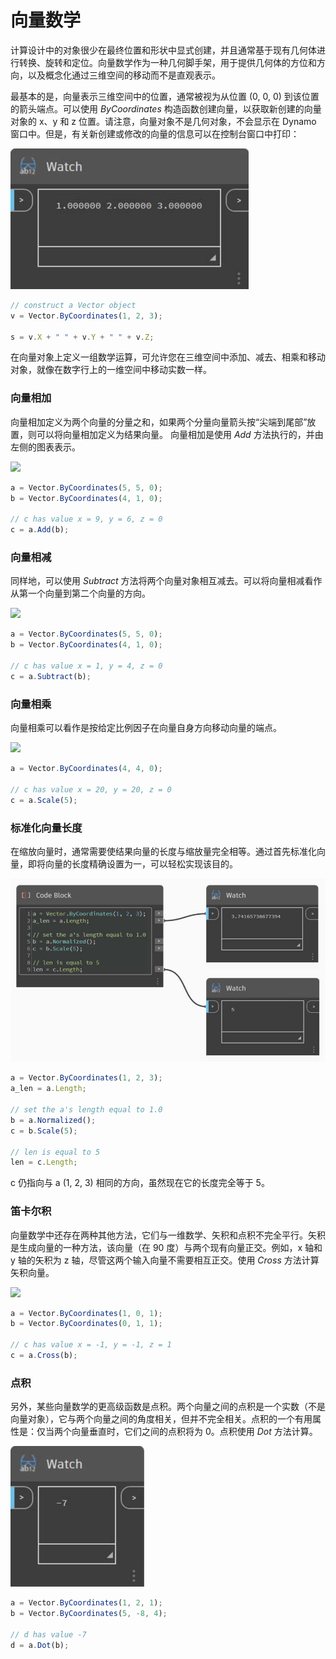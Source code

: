 # 向量数学

计算设计中的对象很少在最终位置和形状中显式创建，并且通常基于现有几何体进行转换、旋转和定位。向量数学作为一种几何脚手架，用于提供几何体的方位和方向，以及概念化通过三维空间的移动而不是直观表示。

最基本的是，向量表示三维空间中的位置，通常被视为从位置 (0, 0, 0) 到该位置的箭头端点。可以使用 _ByCoordinates_ 构造函数创建向量，以获取新创建的向量对象的 x、y 和 z 位置。请注意，向量对象不是几何对象，不会显示在 Dynamo 窗口中。但是，有关新创建或修改的向量的信息可以在控制台窗口中打印：

![](../images/8-2/3/vectormath01.jpg)

```js
// construct a Vector object
v = Vector.ByCoordinates(1, 2, 3);

s = v.X + " " + v.Y + " " + v.Z;
```

在向量对象上定义一组数学运算，可允许您在三维空间中添加、减去、相乘和移动对象，就像在数字行上的一维空间中移动实数一样。

### 向量相加

向量相加定义为两个向量的分量之和，如果两个分量向量箭头按“尖端到尾部”放置，则可以将向量相加定义为结果向量。 向量相加是使用 _Add_ 方法执行的，并由左侧的图表表示。

![](../images/8-2/3/VectorMath\_02.png)

```js
a = Vector.ByCoordinates(5, 5, 0);
b = Vector.ByCoordinates(4, 1, 0);

// c has value x = 9, y = 6, z = 0
c = a.Add(b);
```

### 向量相减

同样地，可以使用 _Subtract_ 方法将两个向量对象相互减去。可以将向量相减看作从第一个向量到第二个向量的方向。

![](../images/8-2/3/VectorMath\_03.png)

```js
a = Vector.ByCoordinates(5, 5, 0);
b = Vector.ByCoordinates(4, 1, 0);

// c has value x = 1, y = 4, z = 0
c = a.Subtract(b);
```

### 向量相乘

向量相乘可以看作是按给定比例因子在向量自身方向移动向量的端点。

![](../images/8-2/3/VectorMath\_04.png)

```js
a = Vector.ByCoordinates(4, 4, 0);

// c has value x = 20, y = 20, z = 0
c = a.Scale(5);
```

### 标准化向量长度

在缩放向量时，通常需要使结果向量的长度与缩放量完全相等。通过首先标准化向量，即将向量的长度精确设置为一，可以轻松实现该目的。

![](../images/8-2/3/vectormath05.jpg)

```js
a = Vector.ByCoordinates(1, 2, 3);
a_len = a.Length;

// set the a's length equal to 1.0
b = a.Normalized();
c = b.Scale(5);

// len is equal to 5
len = c.Length;
```

c 仍指向与 a (1, 2, 3) 相同的方向，虽然现在它的长度完全等于 5。

### 笛卡尔积

向量数学中还存在两种其他方法，它们与一维数学、矢积和点积不完全平行。矢积是生成向量的一种方法，该向量（在 90 度）与两个现有向量正交。例如，x 轴和 y 轴的矢积为 z 轴，尽管这两个输入向量不需要相互正交。使用 _Cross_ 方法计算矢积向量。

![](../images/8-2/3/VectorMath\_06.png)

```js
a = Vector.ByCoordinates(1, 0, 1);
b = Vector.ByCoordinates(0, 1, 1);

// c has value x = -1, y = -1, z = 1
c = a.Cross(b);
```

### 点积

另外，某些向量数学的更高级函数是点积。两个向量之间的点积是一个实数（不是向量对象），它与两个向量之间的角度相关，但并不完全相关。点积的一个有用属性是：仅当两个向量垂直时，它们之间的点积将为 0。点积使用 _Dot_ 方法计算。

![](../images/8-2/3/vectormath07.jpg)

```js
a = Vector.ByCoordinates(1, 2, 1);
b = Vector.ByCoordinates(5, -8, 4);

// d has value -7
d = a.Dot(b);
```
